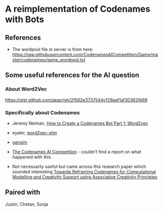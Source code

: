 # A reimplementation of Codenames with Bots

## References
* The wordpool file in server is from here: https://raw.githubusercontent.com/CodenamesAICompetition/Game/master/codenames/game_wordpool.txt 

## Some useful references for the AI question


### About Word2Vec
https://gist.github.com/aparrish/2f562e3737544cf29aaf1af30362f469

### Specifically about Codenames
* Jeremy Neiman, [How to Create a Codenames Bot Part 1: Word2vec](https://towardsdatascience.com/how-to-create-a-codenames-bot-part-1-word2vec-62701de38e66)
* eyaler, [word2vec-slim](https://github.com/eyaler/word2vec-slim)
* [gensim](https://radimrehurek.com/gensim/)
* [The Codenames AI Competition](https://sites.google.com/view/the-codenames-ai-competition) - couldn't find a report on what happened with this.

* Not necessarily useful but came across this research paper which sounded interesting [Towards Reframing Codenames for Computational Modelling and Creativity Support using Associative Creativity Principles](https://dl.acm.org/doi/10.1145/3325480.3325510)

## Paired with
Justin, Chetan, Sonja